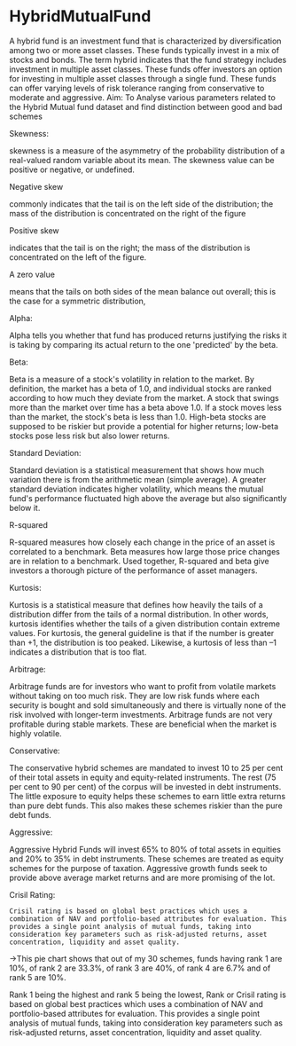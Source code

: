 # HybridMutualFund

A hybrid fund is an investment fund that is characterized by diversification among two or more asset classes. These funds typically invest in a mix of stocks and bonds. The term hybrid indicates that the fund strategy includes investment in multiple asset classes. These funds offer investors an option for investing in multiple asset classes through a single fund. These funds can offer varying levels of risk tolerance ranging from conservative to moderate and aggressive.
Aim: To Analyse various parameters related to the Hybrid Mutual fund dataset and find distinction between good and bad schemes

Skewness:

 skewness is a measure of the asymmetry of the probability distribution of a real-valued random variable about its mean. The skewness value can be positive or negative, or undefined.

Negative skew

commonly indicates that the tail is on the left side of the distribution; the mass of the distribution is concentrated on the right of the figure

Positive skew

indicates that the tail is on the right; the mass of the distribution is concentrated on the left of the figure.

A zero value

means that the tails on both sides of the mean balance out overall; this is the case for a symmetric distribution,

Alpha:

   Alpha tells you whether that fund has produced returns justifying the risks it is taking by comparing its actual return to the one 'predicted' by the beta.

Beta:

   Beta is a measure of a stock's volatility in relation to the market. By definition, the market has a beta of 1.0, and individual stocks are ranked according to how much they deviate from the market. A stock that swings more than the market over time has a beta above 1.0. If a stock moves less than the market, the stock's beta is less than 1.0. High-beta stocks are supposed to be riskier but provide a potential for higher returns; low-beta stocks pose less risk but also lower returns.

Standard Deviation:

 Standard deviation is a statistical measurement that shows how much variation there is from the arithmetic mean (simple average). A greater standard deviation indicates higher volatility, which means the mutual fund's performance fluctuated high above the average but also significantly below it.

R-squared

 R-squared measures how closely each change in the price of an asset is correlated to a benchmark. Beta measures how large those price changes are in relation to a benchmark. Used together, R-squared and beta give investors a thorough picture of the performance of asset managers.

Kurtosis:

Kurtosis is a statistical measure that defines how heavily the tails of a distribution differ from the tails of a normal distribution. In other words, kurtosis identifies whether the tails of a given distribution contain extreme values.
For kurtosis, the general guideline is that if the number is greater than +1, the distribution is too peaked. Likewise, a kurtosis of less than –1 indicates a distribution that is too flat.

Arbitrage:

 Arbitrage funds are for investors who want to profit from volatile markets without taking on too much risk. They are low risk funds where each security is bought and sold simultaneously and there is virtually none of the risk involved with longer-term investments. Arbitrage funds are not very profitable during stable markets. These are beneficial when the market is highly volatile.

Conservative:

The conservative hybrid schemes are mandated to invest 10 to 25 per cent of their total assets in equity and equity-related instruments. The rest (75 per cent to 90 per cent) of the corpus will be invested in debt instruments. The little exposure to equity helps these schemes to earn little extra returns than pure debt funds. This also makes these schemes riskier than the pure debt funds.

Aggressive:

  Aggressive Hybrid Funds will invest 65% to 80% of total assets in equities and 20% to 35% in debt instruments. These schemes are treated as equity schemes for the purpose of taxation. Aggressive growth funds seek to provide above average market returns and are more promising of the lot.

Crisil Rating:

    Crisil rating is based on global best practices which uses a combination of NAV and portfolio-based attributes for evaluation. This provides a single point analysis of mutual funds, taking into consideration key parameters such as risk-adjusted returns, asset concentration, liquidity and asset quality.

->This pie chart shows that out of my 30 schemes, funds having rank 1 are 10%, of rank 2 are 33.3%, of rank 3 are 40%, of rank 4 are 6.7% and of rank 5 are 10%.

Rank 1 being the highest and rank 5 being the lowest, Rank or Crisil rating is based on global best practices which uses a combination of NAV and portfolio-based attributes for evaluation. This provides a single point analysis of mutual funds, taking into consideration key parameters such as risk-adjusted returns, asset concentration, liquidity and asset quality.

